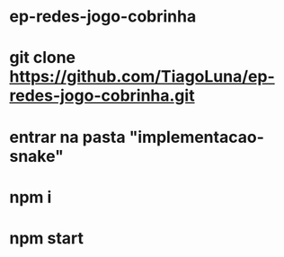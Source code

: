 # ep-redes-jogo-cobrinha

# git clone https://github.com/TiagoLuna/ep-redes-jogo-cobrinha.git
# entrar na pasta "implementacao-snake"
# npm i
# npm start
